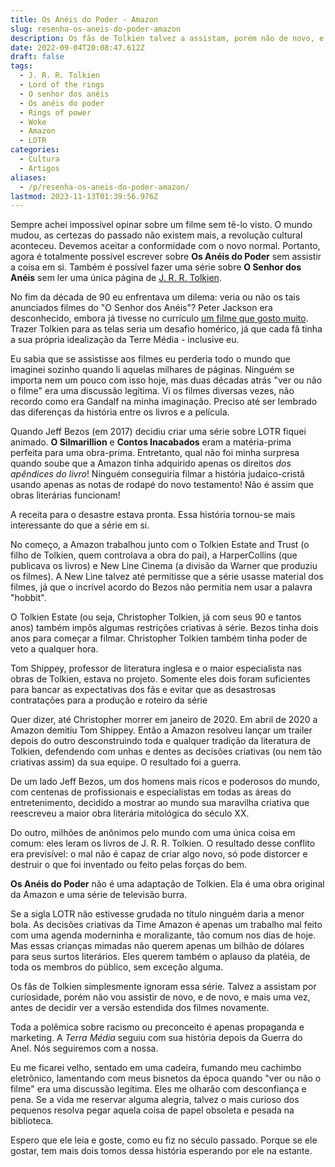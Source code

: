 ```yaml
---
title: Os Anéis do Poder - Amazon
slug: resenha-os-aneis-do-poder-amazon
description: Os fãs de Tolkien talvez a assistam, porém não de novo, e de novo, e mais uma vez, antes de decidir ver a versão estendida novamente.
date: 2022-09-04T20:08:47.612Z
draft: false
tags:
  - J. R. R. Tolkien
  - Lord of the rings
  - O senhor dos anéis
  - Os anéis do poder
  - Rings of power
  - Woke
  - Amazon
  - LOTR
categories:
  - Cultura
  - Artigos
aliases:
  - /p/resenha-os-aneis-do-poder-amazon/
lastmod: 2023-11-13T01:39:56.976Z
---
```


Sempre achei impossível opinar sobre um filme sem tê-lo visto. O mundo mudou, as certezas do passado não existem mais, a revolução cultural aconteceu. Devemos aceitar a conformidade com o novo normal. Portanto, agora é totalmente possível escrever sobre **Os Anéis do Poder** sem assistir a coisa em si. Também é possível fazer uma série sobre **O Senhor dos Anéis** sem ler uma única página de [J. R. R. Tolkien](https://www.llsaboya.com/p/porque-tolkien-tem-morrer/). 

No fim da década de 90 eu enfrentava um dilema: veria ou não os tais anunciados filmes do "O Senhor dos Anéis"? Peter Jackson era desconhecido, embora já tivesse no currículo [um filme que gosto muito](https://www.imdb.com/title/tt0116365/?ref_=nm_flmg_dr_22). Trazer Tolkien para as telas seria um desafio homérico, já que cada fã tinha a sua própria idealização da Terre Média - inclusive eu.

Eu sabia que se assistisse aos filmes eu perderia todo o mundo que imaginei sozinho quando li aquelas milhares de páginas. Ninguém se importa nem um pouco com isso hoje, mas duas décadas atrás "ver ou não o filme" era uma discussão legítima. Vi os filmes diversas vezes, não recordo como era Gandalf na minha imaginação. Preciso até ser lembrado das diferenças da história entre os livros e a película.

Quando Jeff Bezos (em 2017) decidiu criar uma série sobre LOTR fiquei animado. **O Silmarillion** e **Contos Inacabados** eram a matéria-prima perfeita para uma obra-prima. Entretanto, qual não foi minha surpresa quando soube que a Amazon tinha adquirido apenas os direitos *dos apêndices do livro*! Ninguém conseguiria filmar a história judaico-cristã usando apenas as notas de rodapé do novo testamento! Não é assim que obras literárias funcionam!

A receita para o desastre estava pronta. Essa história tornou-se mais interessante do que a série em si.

No começo, a Amazon trabalhou junto com o Tolkien Estate and Trust (o filho de Tolkien, quem controlava a obra do pai), a HarperCollins (que publicava os livros) e New Line Cinema (a divisão da Warner que produziu os filmes). A New Line talvez até permitisse que a série usasse material dos filmes, já que o incrível acordo do Bezos não permitia nem usar a palavra "hobbit". 

O Tolkien Estate (ou seja, Christopher Tolkien, já com seus 90 e tantos anos) também impôs algumas restrições criativas à série. Bezos tinha dois anos para começar a filmar. Christopher Tolkien também tinha poder de veto a qualquer hora. 

Tom Shippey, professor de literatura inglesa e o maior especialista nas obras de Tolkien, estava no projeto. Somente eles dois foram suficientes para bancar as expectativas dos fãs e evitar que as desastrosas contratações para a produção e roteiro da série

Quer dizer, até Christopher morrer em janeiro de 2020. Em abril de 2020 a Amazon demitiu Tom Shippey. Então a Amazon resolveu lançar um trailer depois do outro desconstruindo toda e qualquer tradição da literatura de Tolkien, defendendo com unhas e dentes as decisões criativas (ou nem tão criativas assim) da sua equipe. O resultado foi a guerra.

De um lado Jeff Bezos, um dos homens mais ricos e poderosos do mundo, com centenas de profissionais e especialistas em todas as áreas do entretenimento, decidido a mostrar ao mundo sua maravilha criativa que reescreveu a maior obra literária mitológica do século XX. 

Do outro, milhões de anônimos pelo mundo com uma única coisa em comum: eles leram os livros de J. R. R. Tolkien. O resultado desse conflito era previsível: o mal não é capaz de criar algo novo, só pode distorcer e destruir o que foi inventado ou feito pelas forças do bem.

**Os Anéis do Poder** não é uma adaptação de Tolkien. Ela é uma obra original da Amazon e uma série de televisão burra.

Se a sigla LOTR não estivesse grudada no título ninguém daria a menor bola. As decisões criativas da Time Amazon é apenas um trabalho mal feito com uma agenda moderninha e moralizante, tão comum nos dias de hoje. Mas essas crianças mimadas não querem apenas um bilhão de dólares para seus surtos literários. Eles querem também o aplauso da platéia, de toda os membros do público, sem exceção alguma.

Os fãs de Tolkien simplesmente ignoram essa série. Talvez a assistam por curiosidade, porém não vou assistir de novo, e de novo, e mais uma vez, antes de decidir ver a versão estendida dos filmes novamente.

Toda a polêmica sobre racismo ou preconceito é apenas propaganda e marketing. A *Terra Média* seguiu com sua história depois da Guerra do Anel. Nós seguiremos com a nossa. 

Eu me ficarei velho, sentado em uma cadeira, fumando meu cachimbo eletrônico, lamentando com meus bisnetos da época quando "ver ou não o filme" era uma discussão legítima. Eles me olharão com desconfiança e pena. Se a vida me reservar alguma alegria, talvez o mais curioso dos pequenos resolva pegar aquela coisa de papel obsoleta e pesada na biblioteca. 

Espero que ele leia e goste, como eu fiz no século passado. Porque se ele gostar, tem mais dois tomos dessa história esperando por ele na estante.